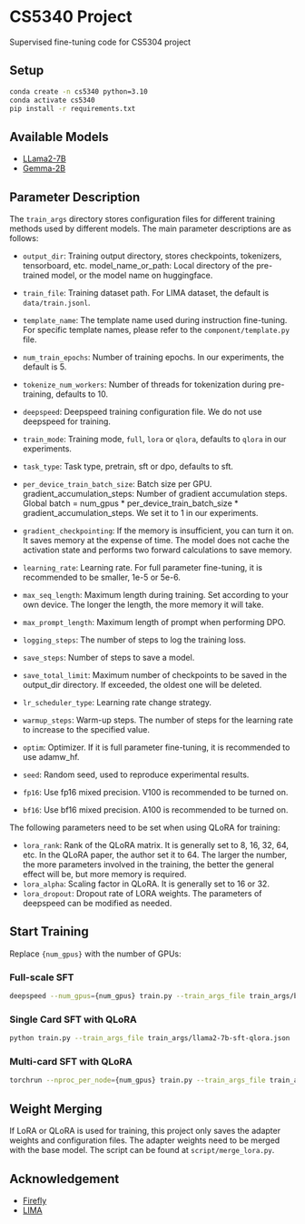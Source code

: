 # CS5340 Project
Supervised fine-tuning code for CS5304 project

## Setup
```bash
conda create -n cs5340 python=3.10
conda activate cs5340
pip install -r requirements.txt
```

## Available Models
* [LLama2-7B](https://huggingface.co/magicgh/lima-llama2_7b)
* [Gemma-2B](https://huggingface.co/magicgh/lima-gemma_2b)

## Parameter Description

The `train_args` directory stores configuration files for different training methods used by different models. The main parameter descriptions are as follows:

* `output_dir`: Training output directory, stores checkpoints, tokenizers, tensorboard, etc.
model_name_or_path: Local directory of the pre-trained model, or the model name on huggingface.

* `train_file`: Training dataset path. For LIMA dataset, the default is `data/train.jsonl`.

* `template_name`: The template name used during instruction fine-tuning. For specific template names, please refer to the `component/template.py` file.

* `num_train_epochs`: Number of training epochs. In our experiments, the default is 5.

* `tokenize_num_workers`: Number of threads for tokenization during pre-training, defaults to 10.

* `deepspeed`: Deepspeed training configuration file. We do not use deepspeed for training.

* `train_mode`: Training mode, `full`, `lora` or `qlora`, defaults to `qlora` in our experiments.

* `task_type`: Task type, pretrain, sft or dpo, defaults to sft.
* `per_device_train_batch_size`: Batch size per GPU.
gradient_accumulation_steps: Number of gradient accumulation steps. Global batch = num_gpus * per_device_train_batch_size * gradient_accumulation_steps. We set it to 1 in our experiments.
* `gradient_checkpointing`: If the memory is insufficient, you can turn it on. It saves memory at the expense of time. The model does not cache the activation state and performs two forward calculations to save memory.
* `learning_rate`: Learning rate. For full parameter fine-tuning, it is recommended to be smaller, 1e-5 or 5e-6.

* `max_seq_length`: Maximum length during training. Set according to your own device. The longer the length, the more memory it will take.
* `max_prompt_length`: Maximum length of prompt when performing DPO.
* `logging_steps`: The number of steps to log the training loss.
* `save_steps`: Number of steps to save a model.
* `save_total_limit`: Maximum number of checkpoints to be saved in the output_dir directory. If exceeded, the oldest one will be deleted.
* `lr_scheduler_type`: Learning rate change strategy.
* `warmup_steps`: Warm-up steps. The number of steps for the learning rate to increase to the specified value.  
* `optim`: Optimizer. If it is full parameter fine-tuning, it is recommended to use adamw_hf.
* `seed`: Random seed, used to reproduce experimental results.
* `fp16`: Use fp16 mixed precision. V100 is recommended to be turned on.
* `bf16`: Use bf16 mixed precision. A100 is recommended to be turned on.

The following parameters need to be set when using QLoRA for training:

* `lora_rank`: Rank of the QLoRA matrix. It is generally set to 8, 16, 32, 64, etc. In the QLoRA paper, the author set it to 64. The larger the number, the more parameters involved in the training, the better the general effect will be, but more memory is required.
* `lora_alpha`: Scaling factor in QLoRA. It is generally set to 16 or 32.
* `lora_dropout`: Dropout rate of LORA weights.
The parameters of deepspeed can be modified as needed.


## Start Training
Replace `{num_gpus}` with the number of GPUs:

### Full-scale SFT
```bash
deepspeed --num_gpus={num_gpus} train.py --train_args_file train_args/bloom-1b1-sft-full.json
```


### Single Card SFT with QLoRA
```bash
python train.py --train_args_file train_args/llama2-7b-sft-qlora.json
```


### Multi-card SFT with QLoRA
```bash
torchrun --nproc_per_node={num_gpus} train.py --train_args_file train_args/llama2-7b-sft-qlora.json
```

## Weight Merging
If LoRA or QLoRA is used for training, this project only saves the adapter weights and configuration files. The adapter weights need to be merged with the base model. The script can be found at `script/merge_lora.py`.


## Acknowledgement
* [Firefly](https://github.com/yangjianxin1/Firefly)
* [LIMA](https://huggingface.co/datasets/GAIR/lima)